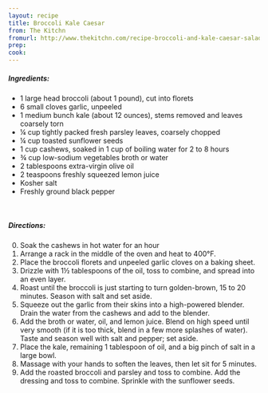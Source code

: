 ```yaml
---
layout: recipe
title: Broccoli Kale Caesar
from: The Kitchn
fromurl: http://www.thekitchn.com/recipe-broccoli-and-kale-caesar-salad-243326
prep: 
cook: 
---
```


##### Ingredients:

* 1 large head broccoli (about 1 pound), cut into florets
* 6 small cloves garlic, unpeeled
* 1 medium bunch kale (about 12 ounces), stems removed and leaves coarsely torn
* ¼ cup tightly packed fresh parsley leaves, coarsely chopped
* ¼ cup toasted sunflower seeds
* 1 cup cashews, soaked in 1 cup of boiling water for 2 to 8 hours
* ¾ cup low-sodium vegetables broth or water
* 2 tablespoons extra-virgin olive oil
* 2 teaspoons freshly squeezed lemon juice
* Kosher salt
* Freshly ground black pepper 

<br>

##### Directions:

0. Soak the cashews in hot water for an hour
1. Arrange a rack in the middle of the oven and heat to 400°F.
2. Place the broccoli florets and unpeeled garlic cloves on a baking sheet. 
3. Drizzle with 1½ tablespoons of the oil, toss to combine, and spread into an even layer. 
4. Roast until the broccoli is just starting to turn golden-brown, 15 to 20 minutes. Season with salt and set aside.
5. Squeeze out the garlic from their skins into a high-powered blender. Drain the water from the cashews and add to the blender. 
6. Add the broth or water, oil, and lemon juice. Blend on high speed until very smooth (if it is too thick, blend in a few more splashes of water). Taste and season well with salt and pepper; set aside.
7. Place the kale, remaining 1 tablespoon of oil, and a big pinch of salt in a large bowl. 
8. Massage with your hands to soften the leaves, then let sit for 5 minutes. 
9. Add the roasted broccoli and parsley and toss to combine. Add the dressing and toss to combine. Sprinkle with the sunflower seeds. 
